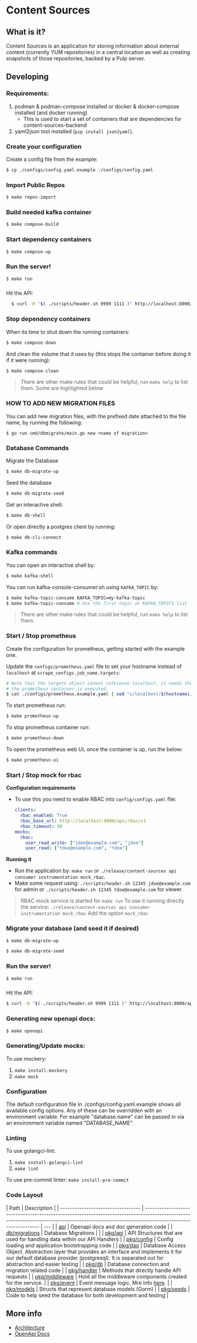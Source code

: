 # Content Sources

## What is it?

Content Sources is an application for storing information about external content (currently YUM repositories) in a central location as well as creating snapshots of those repositories, backed by a Pulp server.

## Developing

### Requirements:

1. podman & podman-compose installed or docker & docker-compose installed (and docker running)
   - This is used to start a set of containers that are dependencies for content-sources-backend
2. yaml2json tool installed (`pip install json2yaml`).

### Create your configuration

Create a config file from the example:

```sh
$ cp ./configs/config.yaml.example ./configs/config.yaml
```

### Import Public Repos

```sh
$ make repos-import
```

### Build needed kafka container

```sh
$ make compose-build
```

### Start dependency containers

```sh
$ make compose-up
```

### Run the server!

```sh
$ make run
```

###

Hit the API:

```sh
  $ curl -H "$( ./scripts/header.sh 9999 1111 )" http://localhost:8000/api/content-sources/v1.0/repositories/
```

### Stop dependency containers

When its time to shut down the running containers:

```sh
$ make compose-down
```

And clean the volume that it uses by (this stops the container before doing it if it were running):

```sh
$ make compose-clean
```

> There are other make rules that could be helpful, run `make help` to list them. Some are highlighted below

### HOW TO ADD NEW MIGRATION FILES

You can add new migration files, with the prefixed date attached to the file name, by running the following:

```
$ go run cmd/dbmigrate/main.go new <name of migration>
```

### Database Commands

Migrate the Database

```sh
$ make db-migrate-up
```

Seed the database

```sh
$ make db-migrate-seed
```

Get an interactive shell:

```sh
$ make db-shell
```

Or open directly a postgres client by running:

```sh
$ make db-cli-connect
```

### Kafka commands

You can open an interactive shell by:

```sh
$ make kafka-shell
```

You can run kafka-console-consumer.sh using `KAFKA_TOPIC` by:

```sh
$ make kafka-topic-consume KAFKA_TOPIC=my-kafka-topic
$ make kafka-topic-consume # Use the first topic at KAFKA_TOPICS list
```

> There are other make rules that could be helpful,
> run `make help` to list them.

### Start / Stop prometheus

Create the configuration for prometheus, getting started with the example one.

Update the `configs/prometheus.yaml` file to set your hostname instead of `localhost` at `scrape_configs.job_name.targets`:

```sh
# Note that the targets object cannot reference localhost, it needs the name of your host where
# the prometheus container is executed.
$ cat ./configs/prometheus.example.yaml | sed "s/localhost/$(hostname)/g" > ./configs/prometheus.yaml
```

To start prometheus run:

```sh
$ make prometheus-up
```

To stop prometheus container run:

```sh
$ make prometheus-down
```

To open the prometheus web UI, once the container is up, run the below:

```sh
$ make prometheus-ui
```

### Start / Stop mock for rbac

**Configuration requirements**

- To use this you need to enable RBAC into `config/configs.yaml` file:

  ```yaml
  clients:
    rbac_enabled: True
    rbac_base_url: http://localhost:8800/api/rbac/v1
    rbac_timeout: 30
  mocks:
    rbac:
      user_read_write: ["jdoe@example.com", "jdoe"]
      user_read: ["tdoe@example.com", "tdoe"]
  ```

**Running it**

- Run the application by: `make run` or `./release/content-sources api consumer instrumentation mock_rbac`.
- Make some request using: `./scripts/header.sh 12345 jdoe@example.com` for admin or `./scripts/header.sh 12345 tdoe@example.com` for viewer.

> RBAC mock service is started for `make run`
> To use it running directly the service: `./release/content-sources api consumer instrumentation mock_rbac`
> Add the option `mock_rbac`

### Migrate your database (and seed it if desired)

```sh
$ make db-migrate-up
```

```sh
$ make db-migrate-seed
```

### Run the server!

```sh
$ make run
```

###

Hit the API:

```sh
$ curl -H "$( ./scripts/header.sh 9999 1111 )" http://localhost:8000/api/content-sources/v1.0/repositories/
```

### Generating new openapi docs:

```sh
$ make openapi
```

### Generating/Update mocks:

To use mockery:

1. `make install-mockery`
2. `make mock`

### Configuration

The default configuration file in ./configs/config.yaml.example shows all available config options. Any of these can be overridden with an environment variable. For example "database.name" can be passed in via an environment variable named "DATABASE_NAME".

### Linting

To use golangci-lint:

1. `make install-golangci-lint`
2. `make lint`

To use pre-commit linter: `make install-pre-commit`

### Code Layout

| Path                               | Description                                                                                                                                                                                   |
| ---------------------------------- | --------------------------------------------------------------------------------------------------------------------------------------------------------------------------------------------- | --- |
| [api](./api/)                      | Openapi docs and doc generation code                                                                                                                                                          |
| [db/migrations](./db/migrations/)  | Database Migrations                                                                                                                                                                           |     |
| [pkg/api](./pkg/api)               | API Structures that are used for handling data within our API Handlers                                                                                                                        |
| [pkg/config](./pkg/config)         | Config loading and application bootstrapping code                                                                                                                                             |
| [pkg/dao](./pkg/dao)               | Database Access Object. Abstraction layer that provides an interface and implements it for our default database provider (postgresql). It is separated out for abstraction and easier testing |
| [pkg/db](./pkg/db)                 | Database connection and migration related code                                                                                                                                                |
| [pkg/handler](./pkg/handler)       | Methods that directly handle API requests                                                                                                                                                     |
| [pkg/middleware](./pkg/middleware) | Hold all the middleware components created for the service.                                                                                                                                   |
| [pkg/event](./pkg/event)           | Event message logic. Mre info [here](./pkg/event/README.md).                                                                                                                                  |
| [pkg/models](./pkg/models)         | Structs that represent database models (Gorm)                                                                                                                                                 |
| [pkg/seeds](./pkg/seeds)           | Code to help seed the database for both development and testing                                                                                                                               |

## More info

- [Architecture](docs/architecture.md)
- [OpenApi Docs](https://redocly.github.io/redoc/?url=https://raw.githubusercontent.com/content-services/content-sources-backend/main/api/openapi.json)
